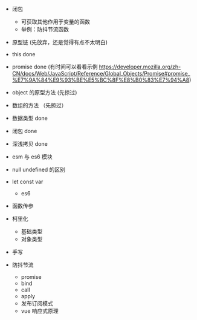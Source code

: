 - 闭包
  - 可获取其他作用于变量的函数
  - 举例：防抖节流函数
- 原型链 (先放弃，还是觉得有点不太明白)
- this done
- promise done (有时间可以看看示例 https://developer.mozilla.org/zh-CN/docs/Web/JavaScript/Reference/Global_Objects/Promise#promise_%E7%9A%84%E9%93%BE%E5%BC%8F%E8%B0%83%E7%94%A8)
- object 的原型方法 (先掠过)
- 数组的方法 （先掠过）
- 数据类型 done
- 闭包 done
- 深浅拷贝 done
- esm 与 es6 模块
- null undefined 的区别
- let const var
  - es6
- 函数传参
- 柯里化

  - 基础类型
  - 对象类型

- 手写
- 防抖节流
  - promise
  - bind
  - call
  - apply
  - 发布订阅模式
  - vue 响应式原理

